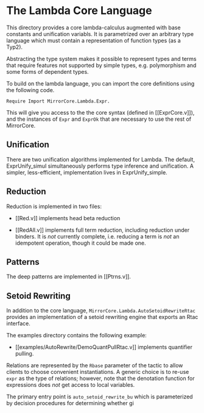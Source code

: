 The Lambda Core Language
========================

This directory provides a core lambda-calculus augmented with base
constants and unification variabls. It is parametrized over an
arbitrary type language which must contain a representation of
function types (as a Typ2).

Abstracting the type system makes it possible to represent types and
terms that require features not supported by simple types,
e.g. polymorphism and some forms of dependent types.

To build on the lambda language, you can import the core definitions
using the following code.

```
Require Import MirrorCore.Lambda.Expr.
```

This will give you access to the the core syntax (defined in
[[ExprCore.v]]), and the instances of ```Expr``` and ```ExprOk``` that
are necessary to use the rest of MirrorCore.

Unification
-----------

There are two unification algorithms implemented for Lambda. The
default, ExprUnify_simul simultaneously performs type inference and
unification. A simpler, less-efficient, implementation lives in
ExprUnify_simple.

Reduction
---------

Reduction is implemented in two files:

- [[Red.v]] implements head beta reduction

- [[RedAll.v]] implements full term reduction, including reduction
  under binders. It is *not* currently complete, i.e. reducing a term
  is *not* an idempotent operation, though it could be made one.

Patterns
--------

The deep patterns are implemented in [[Ptrns.v]].

Setoid Rewriting
----------------

In addition to the core language,
```MirrorCore.Lambda.AutoSetoidRewriteRtac``` provides an
implementation of a setoid rewriting engine that exports an Rtac
interface.

The examples directory contains the following example:

- [[examples/AutoRewrite/DemoQuantPullRtac.v]] implements quantifier
  pulling.


Relations are represented by the ```Rbase``` parameter of the tactic
to allow clients to choose convenient instantiations. A generic choice
is to re-use ```expr``` as the type of relations; however, note that
the denotation function for expressions does *not* get access to local
variables.

The primary entry point is ```auto_setoid_rewrite_bu```
which is parameterized by decision procedures for determining whether
gi